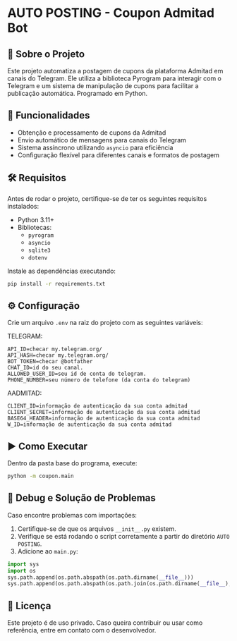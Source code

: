 # AUTO POSTING - Coupon Admitad Bot

## 📌 Sobre o Projeto
Este projeto automatiza a postagem de cupons da plataforma Admitad em canais do Telegram. Ele utiliza a biblioteca Pyrogram para interagir com o Telegram e um sistema de manipulação de cupons para facilitar a publicação automática.
Programado em Python. 

## 🚀 Funcionalidades
- Obtenção e processamento de cupons da Admitad
- Envio automático de mensagens para canais do Telegram
- Sistema assíncrono utilizando `asyncio` para eficiência
- Configuração flexível para diferentes canais e formatos de postagem


## 🛠️ Requisitos
Antes de rodar o projeto, certifique-se de ter os seguintes requisitos instalados:
- Python 3.11+
- Bibliotecas:
  - `pyrogram`
  - `asyncio`
  - `sqlite3`
  - `dotenv`

Instale as dependências executando:
```bash
pip install -r requirements.txt
```

## ⚙️ Configuração
Crie um arquivo `.env` na raiz do projeto com as seguintes variáveis:

TELEGRAM:
```env
API_ID=checar my.telegram.org/
API_HASH=checar my.telegram.org/
BOT_TOKEN=checar @botfather
CHAT_ID=id do seu canal.
ALLOWED_USER_ID=seu id de conta do telegram.
PHONE_NUMBER=seu número de telefone (da conta do telegram)
```

AADMITAD:
```env
CLIENT_ID=informação de autenticação da sua conta admitad
CLIENT_SECRET=informação de autenticação da sua conta admitad
BASE64_HEADER=informação de autenticação da sua conta admitad
W_ID=informação de autenticação da sua conta admitad
```


## ▶️ Como Executar
Dentro da pasta base do programa, execute:
```bash
python -m coupon.main
```


## 🐛 Debug e Solução de Problemas
Caso encontre problemas com importações:
1. Certifique-se de que os arquivos `__init__.py` existem.
2. Verifique se está rodando o script corretamente a partir do diretório `AUTO POSTING`.
3. Adicione ao `main.py`:
```python
import sys
import os
sys.path.append(os.path.abspath(os.path.dirname(__file__)))
sys.path.append(os.path.abspath(os.path.join(os.path.dirname(__file__), "..")))
```

## 📄 Licença
Este projeto é de uso privado. Caso queira contribuir ou usar como referência, entre em contato com o desenvolvedor.

